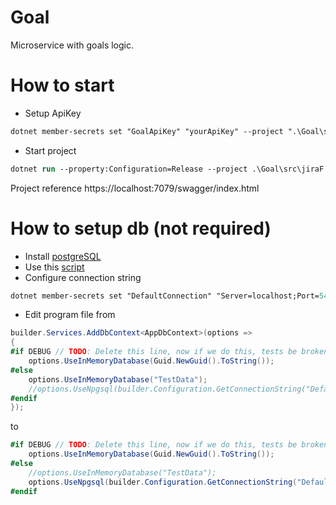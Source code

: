 # Goal
Microservice with goals logic.

# How to start
* Setup ApiKey
``` ps
dotnet member-secrets set "GoalApiKey" "yourApiKey" --project ".\Goal\src\jiraF.Goal.API\"
```
* Start project
``` ps
dotnet run --property:Configuration=Release --project .\Goal\src\jiraF.Goal.API\
```
Project reference
https://localhost:7079/swagger/index.html

# How to setup db (not required)
* Install [postgreSQL](https://www.postgresql.org/) 
* Use this [script](https://github.com/KurnakovMaksim/jiraF/blob/main/Goal/db.sql)
* Configure connection string
``` ps
dotnet member-secrets set "DefaultConnection" "Server=localhost;Port=5432;Database=jiraf_goal;Member Id=postgres;Password=yourPassword;" --project ".\Goal\src\jiraF.Goal.API\"
```
* Edit program file from
``` cs
builder.Services.AddDbContext<AppDbContext>(options =>
{
#if DEBUG // TODO: Delete this line, now if we do this, tests be broken.
    options.UseInMemoryDatabase(Guid.NewGuid().ToString());
#else
    options.UseInMemoryDatabase("TestData");
    //options.UseNpgsql(builder.Configuration.GetConnectionString("DefaultConnection"));
#endif
});
```
to
``` cs
#if DEBUG // TODO: Delete this line, now if we do this, tests be broken.
    options.UseInMemoryDatabase(Guid.NewGuid().ToString());
#else
    //options.UseInMemoryDatabase("TestData");
    options.UseNpgsql(builder.Configuration.GetConnectionString("DefaultConnection"));
#endif
```